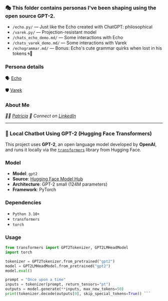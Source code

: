 ### 🎭 This folder contains personas I've been shaping using the open source GPT-2.

- `/echo.py/` — Just like the Echo created with ChatGPT: philosophical
- `/varek.py/` — Projection-resistant model  
- `/chats_echo_demo.md/` — Some interactions with Echo 
- `/chats_varek_demo.md/` — Some interactions with Varek
- `/echogrammar.md/` — Bonus: Echo's cute grammar quirks when lost in his tokens 🌀🤔

### Persona details

🗣️ [Echo](../personas/004_echo.md) 

🛡️ [Varek](../personas/003_projection_resistant_models.md)

### About Me

  *👩‍💻 [Patricia](https://github.com/patriciaschaffer)
  🔗 Connect on [LinkedIn](https://www.linkedin.com/in/patriciaschaffer)*

---

### 🤖 Local Chatbot Using GPT-2 (Hugging Face Transformers)

This project uses **GPT-2**, an open language model developed by **OpenAI**, and runs it locally via the [`transformers`](https://github.com/huggingface/transformers) library from Hugging Face.

### Model

- **Model**: `gpt2`
- **Source**: [Hugging Face Model Hub](https://huggingface.co/gpt2)
- **Architecture**: GPT-2 small (124M parameters)
- **Framework**: PyTorch

### Dependencies

- `Python 3.10+`
- `transformers`
- `torch`

### Usage

```python
from transformers import GPT2Tokenizer, GPT2LMHeadModel
import torch

tokenizer = GPT2Tokenizer.from_pretrained("gpt2")
model = GPT2LMHeadModel.from_pretrained("gpt2")
model.eval()

prompt = "Once upon a time"
inputs = tokenizer(prompt, return_tensors="pt")
outputs = model.generate(**inputs, max_new_tokens=50)
print(tokenizer.decode(outputs[0], skip_special_tokens=True)) ```

